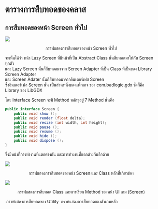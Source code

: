 # ตารางการสืบทอดของคลาส

## การสืบทอดของหน้า Screen ทั่วไป
![](https://raw.githubusercontent.com/wiki/sagelga/trashmelody/Assets/Screenshot%202017-11-18%2019.36.38.png)
<p align="center">กราฟแสดงการสืบทอดของหน้า Screen ทั่วไป</p>

จะเห็นได้ว่า หน้า Lazy Screen ที่มีหน้าที่เป็น Abstract Class นั้นสืบทอดมาให้กับ Screen ทุกตัว<br>
และ Lazy Screen นั้นก็สืบทอดมาจาก Screen Adapter ที่เป็น Class ที่เป็นของ Library Screen Adapter<br>
และ Screen Adater นั้นก็สืบทอดมาจากอินเตอร์เฟส Screen<br>
ซึ่งอินเตอร์เฟส Screen นั้น เป็นส่วนหนึ่งของแพ็กเกจ ของ com.badlogic.gdx ซึ่งก็คือ Library ของ LibGDX

โดย Interface Screen จะมี Method หลักๆอยู่ 7 Method นั่นคือ

```java
public interface Screen {
    public void show ();
    public void render (float delta);
    public void resize (int width, int height);
    public void pause ();
    public void resume ();
    public void hide ();
    public void dispose ();
}
```

ซึ่งมีหน้าที่การทำงานที่แตกต่างกัน และการทำงานที่แตกต่างกันอีกด้วย

![](https://raw.githubusercontent.com/wiki/sagelga/trashmelody/Assets/Screenshot%202017-11-18%2019.38.54.png)
<p align="center">กราฟแสดงการสืบทอดของหน้า Screen และ Class หลักที่เกี่ยวข้อง</p>

![](https://raw.githubusercontent.com/wiki/sagelga/trashmelody/Assets/Screenshot%202017-11-18%2019.57.02.png)
<p align="center">กราฟแสดงการสืบทอด Class และการเรียก Method ของหน้า UI เกม (Screen)</p>


<img src="">
กราฟแสดงการสืบทอดของ Utility

<img src="">
กราฟแสดงการสืบทอดของตัวเกมหลัก
